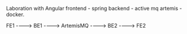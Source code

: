 Laboration with Angular frontend - spring backend - active mq artemis - docker. 


FE1 ----> BE1 ----> ArtemisMQ ----> BE2 ----> FE2
